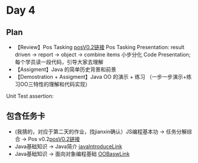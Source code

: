 # Day 4

## Plan
* 【Review】Pos Tasking [posV0.2链接]
        Pos Tasking Presentation: result driven -> report -> object -> combine items
        小步分化
        Code Presentation; 每个学员读一段代码，引导大家去理解
* 【Assigment】Java 的简单历史背景和前景
* 【Demostration + Assigment】Java OO 的演示 + 练习 （一步一步演示+练习OO三特性的理解和代码实现）

Unit Test assertion:

## 包含任务卡

* (我猜的，对应于第二天的作业，找jianxin确认）JS编程基本功 -> 任务分解综合 -> Pos v0.2[posV0.2链接]
* Java基础知识 -> Java简介 [javaIntroduceLink]
* Java基础知识 -> 面向对象编程基础 [OOBaswLink]


[posV0.2链接]: https://school.thoughtworks.cn/learn/program-center/simpleCodingQuiz/index.html#/student/program/247/task/5341/assignment/7624/quiz/367
[javaIntroduceLink]: https://school.thoughtworks.cn/learn/program-center/student/index.html#/program/247/task/5353
[OOBaswLink]: https://school.thoughtworks.cn/learn/program-center/student/index.html#/program/247/task/5354
